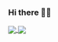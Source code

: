 ### Hi there 👋🏽

<a href="https://temak.dev">
  <img align="center" src="https://github-stats-peach-sigma.vercel.app/api?username=git-temak&count_private=true&show_icons=true&theme=radical" />
</a>
<a href="https://temak.dev">
  <img align="center" src="https://github-stats-peach-sigma.vercel.app/api/top-langs/?username=git-temak&layout=compact&langs_count=6&theme=radical" />
</a>
<!--
**git-temak/git-temak** is a ✨ _special_ ✨ repository because its `README.md` (this file) appears on your GitHub profile.

Here are some ideas to get you started:

- 👨🏽‍💻 I’m currently working on building bespoke WordPress projects and integrating AI for businesses
- 📱 I’m currently learning DevOps and Flutter
- 👯 I’m looking to collaborate on open source backend projects or AI-related projects
- 🤔 I’m looking for help with DevOps
- 💬 Ask me about Custom WordPress Development, Marketing Strategies, and Product Development
- 📫 How to reach me: hi@temak.dev